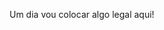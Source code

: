 <!-- ![Top Langs](https://github-readme-stats.vercel.app/api/top-langs/?username=Carmofrasao&layout=compact) -->
Um dia vou colocar algo legal aqui!

